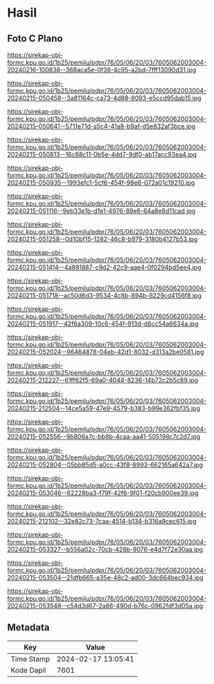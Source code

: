 # Hasil

## Foto C Plano

https://sirekap-obj-formc.kpu.go.id/1b25/pemilu/pdpr/76/05/06/20/03/7605062003004-20240216-100838--368aca5e-0f36-4c95-a2bd-7fff13090d31.jpg

https://sirekap-obj-formc.kpu.go.id/1b25/pemilu/pdpr/76/05/06/20/03/7605062003004-20240215-050458--3a81164c-ca73-4d88-8093-e5ccd95dab15.jpg

https://sirekap-obj-formc.kpu.go.id/1b25/pemilu/pdpr/76/05/06/20/03/7605062003004-20240215-050641--5711e71d-a5c4-41a8-b9af-d5e832af3bce.jpg

https://sirekap-obj-formc.kpu.go.id/1b25/pemilu/pdpr/76/05/06/20/03/7605062003004-20240215-050813--16c88c11-0b5e-4dd7-9df0-ab17acc93ea4.jpg

https://sirekap-obj-formc.kpu.go.id/1b25/pemilu/pdpr/76/05/06/20/03/7605062003004-20240215-050935--1993efc1-5cf6-454f-98e6-072a01c19210.jpg

https://sirekap-obj-formc.kpu.go.id/1b25/pemilu/pdpr/76/05/06/20/03/7605062003004-20240215-051116--9eb33e1b-d1e1-4976-89e6-64a8e8d11cad.jpg

https://sirekap-obj-formc.kpu.go.id/1b25/pemilu/pdpr/76/05/06/20/03/7605062003004-20240215-051258--0d10bf15-1282-46c8-b979-3180b4127b53.jpg

https://sirekap-obj-formc.kpu.go.id/1b25/pemilu/pdpr/76/05/06/20/03/7605062003004-20240215-051414--4a891887-c9d2-42c9-aae4-0f0294bd5ee4.jpg

https://sirekap-obj-formc.kpu.go.id/1b25/pemilu/pdpr/76/05/06/20/03/7605062003004-20240215-051718--ac50d6d3-9534-4c8b-894b-8229cd4156f8.jpg

https://sirekap-obj-formc.kpu.go.id/1b25/pemilu/pdpr/76/05/06/20/03/7605062003004-20240215-051917--42f6a309-10c6-454f-913d-d8cc54a6634a.jpg

https://sirekap-obj-formc.kpu.go.id/1b25/pemilu/pdpr/76/05/06/20/03/7605062003004-20240215-052024--96464878-04eb-42d1-8032-d313a2be0581.jpg

https://sirekap-obj-formc.kpu.go.id/1b25/pemilu/pdpr/76/05/06/20/03/7605062003004-20240215-212227--61ff62f5-69a0-4044-8236-14b72c2b5c89.jpg

https://sirekap-obj-formc.kpu.go.id/1b25/pemilu/pdpr/76/05/06/20/03/7605062003004-20240215-212504--14ce5a59-47e9-4579-b383-b99e362fbf35.jpg

https://sirekap-obj-formc.kpu.go.id/1b25/pemilu/pdpr/76/05/06/20/03/7605062003004-20240215-052556--9b806a7c-bb8b-4caa-aa41-505198c7c2d7.jpg

https://sirekap-obj-formc.kpu.go.id/1b25/pemilu/pdpr/76/05/06/20/03/7605062003004-20240215-052804--05bb85d5-a0cc-43f8-8993-662165a642a7.jpg

https://sirekap-obj-formc.kpu.go.id/1b25/pemilu/pdpr/76/05/06/20/03/7605062003004-20240215-053046--62228ba3-f79f-42f6-9f01-f20cb900ee39.jpg

https://sirekap-obj-formc.kpu.go.id/1b25/pemilu/pdpr/76/05/06/20/03/7605062003004-20240215-212102--32e82c73-7caa-4514-b134-b316a9cec615.jpg

https://sirekap-obj-formc.kpu.go.id/1b25/pemilu/pdpr/76/05/06/20/03/7605062003004-20240215-053327--b556a02c-70cb-428b-9076-e4d7f72e30aa.jpg

https://sirekap-obj-formc.kpu.go.id/1b25/pemilu/pdpr/76/05/06/20/03/7605062003004-20240215-053504--21dfb665-a35e-48c2-ad00-3dc664bec934.jpg

https://sirekap-obj-formc.kpu.go.id/1b25/pemilu/pdpr/76/05/06/20/03/7605062003004-20240215-053548--c54d3d67-2a86-490d-b76c-0962fdf3d05a.jpg


## Metadata

| Key        | Value               |
| ---------- | ------------------- |
| Time Stamp | 2024-02-17 13:05:41 |
| Kode Dapil | 7601                |




